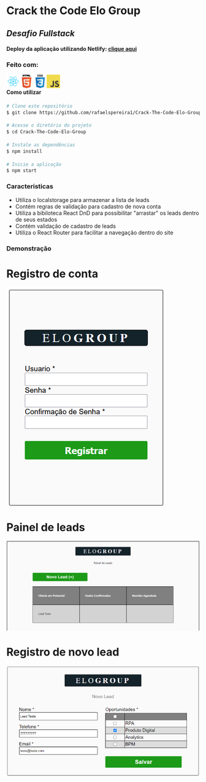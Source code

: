 # Crack the Code Elo Group

## _Desafio Fullstack_

#### Deploy da aplicação utilizando Netlify: [clique aqui](https://crack-the-code-elo-group.netlify.app/)

### Feito com:

<img align="left" alt="React" width="35px" src="https://raw.githubusercontent.com/github/explore/80688e429a7d4ef2fca1e82350fe8e3517d3494d/topics/react/react.png" />
<img align="left" alt="HTML5" width="35px" src="https://raw.githubusercontent.com/github/explore/80688e429a7d4ef2fca1e82350fe8e3517d3494d/topics/html/html.png" />
<img align="left" alt="CSS3" width="35px" src="https://raw.githubusercontent.com/github/explore/80688e429a7d4ef2fca1e82350fe8e3517d3494d/topics/css/css.png" />
<img align="left" alt="JavaScript" width="35px" src="https://raw.githubusercontent.com/github/explore/80688e429a7d4ef2fca1e82350fe8e3517d3494d/topics/javascript/javascript.png" />

<br>

#### Como utilizar
```sh
# Clone este repositório
$ git clone https://github.com/rafaelspereira1/Crack-The-Code-Elo-Group

# Acesse o diretório do projeto
$ cd Crack-The-Code-Elo-Group

# Instale as dependências
$ npm install

# Inicie a aplicação
$ npm start
```

### Caracteristicas

- Utiliza o localstorage para armazenar a lista de leads
- Contém regras de validação para cadastro de nova conta
- Utiliza a bibiloteca React DnD para possibilitar "arrastar" os leads dentro de seus estados
- Contém validação de cadastro de leads
- Utiliza o React Router para facilitar a navegação dentro do site

### Demonstração

# Registro de conta

<img align="center" alt="registro-de-contas" src="https://github.com/rafaelspereira1/Crack-The-Code-Elo-Group/blob/main/assets/registro.png" />

# Painel de leads

<img align="center" alt="painel-de-leads" src="https://github.com/rafaelspereira1/Crack-The-Code-Elo-Group/blob/main/assets/painel-de-leads.png" />

# Registro de novo lead

<img align="center" alt="registro-novo-lead" src="https://github.com/rafaelspereira1/Crack-The-Code-Elo-Group/blob/main/assets/novo-lead.png" />
